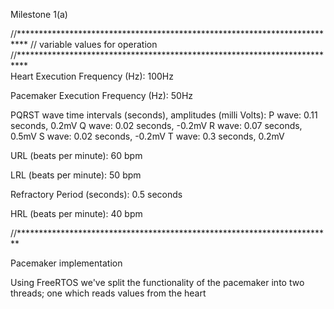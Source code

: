 Milestone 1(a)

//**************************************************************************
// variable values for operation
//**************************************************************************  
Heart Execution Frequency (Hz): 100Hz

Pacemaker Execution Frequency (Hz): 50Hz

PQRST wave time intervals (seconds), amplitudes (milli Volts):
 P wave: 0.11 seconds, 0.2mV
 Q wave: 0.02 seconds, -0.2mV
 R wave: 0.07 seconds, 0.5mV
 S wave: 0.02 seconds, -0.2mV
 T wave: 0.3 seconds, 0.2mV

URL (beats per minute): 60 bpm

LRL (beats per minute): 50 bpm

Refractory Period (seconds): 0.5 seconds

HRL (beats per minute): 40 bpm

//************************************************************************

Pacemaker implementation

Using FreeRTOS we've split the functionality of the pacemaker into two threads; one which reads values from the heart 



